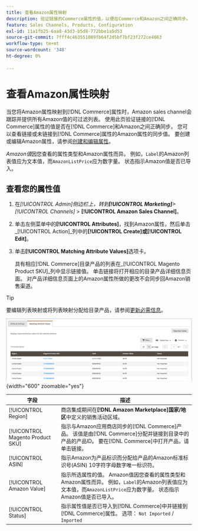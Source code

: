 ```yaml
---
title: 查看Amazon属性映射
description: 验证链接的Commerce属性的值，以便在Commerce和Amazon之间正确同步。
feature: Sales Channels, Products, Configuration
exl-id: 11a1fb25-6aa8-43d3-b5d8-772bbe1a5d53
source-git-commit: 7fff4c463551089fb64f2d5bf7bf23f272ce4663
workflow-type: tm+mt
source-wordcount: '348'
ht-degree: 0%

---
```


# 查看Amazon属性映射

当您将Amazon属性映射到[!DNL Commerce]属性时，Amazon sales channel会跟踪并提供所有Amazon值的可过滤列表。 使用此页验证链接的[!DNL Commerce]属性的值是否在[!DNL Commerce]和Amazon之间正确同步。 您可以查看链接或未链接到[!DNL Commerce]属性的Amazon属性的同步值。 要创建或编辑Amazon属性，请参阅[创建和编辑属性](./creating-attributes.md)。

_Amazon值_&#x200B;因您查看的属性类型和Amazon属性而异。 例如，`Label`的Amazon列表值应为文本值，而`AmazonListPrice`应为数字量。 状态指示Amazon值是否已导入。

## 查看您的属性值

1. 在&#x200B;_[!UICONTROL Admin]_侧边栏上，转到&#x200B;**[!UICONTROL Marketing]**>_[!UICONTROL Channels]_ > **[!UICONTROL Amazon Sales Channel]**。

1. 单击左侧菜单中的&#x200B;**[!UICONTROL Attributes]**，找到Amazon属性，然后单击&#x200B;_[!UICONTROL Action]_列中的&#x200B;**[!UICONTROL Create]**或&#x200B;**[!UICONTROL Edit]**。

1. 单击&#x200B;**[!UICONTROL Matching Attribute Values]**&#x200B;选项卡。

   具有相应[!DNL Commerce]目录产品的列表在&#x200B;_[!UICONTROL Magento Product SKU]_列中显示链接值。 单击链接将打开相应的目录产品详细信息页面。 对产品详细信息页面上的Amazon属性所做的更改不会同步回Amazon销售渠道。

>[!TIP]
>要编辑列表映射或将列表映射分配给目录产品，请参阅[更新必需信息](./amazon-manually-update-incomplete-listing.md)。

![查看属性值](assets/amazon-managing-attribute-values.png){width="600" zoomable="yes"}

| 字段 | 描述 |
|----------------------------------|----------------------------------------------------------------------------------------------------------------------------------------------------------------------------------------------------------------------------------------------------------------------------------------------------------------------------------------|
| [!UICONTROL Region] | 商店集成期间在&#x200B;**[!DNL Amazon Marketplace]国家/地区**&#x200B;中定义的销售活动区域。 |
| [!UICONTROL Magento Product SKU] | 指示与Amazon应用商店同步的[!DNL Commerce]产品。 该值是由[!DNL Commerce]分配并链接到目录中的产品的产品ID。 要在[!DNL Commerce]中打开产品，请单击链接。 |
| [!UICONTROL ASIN] | 指示Amazon为产品标识而分配给产品的Amazon标准标识号(ASIN) 10字符字母数字唯一标识符。 |
| [!UICONTROL Amazon Value] | 指示所选属性的值。 Amazon值因您查看的属性类型和Amazon属性而异。 例如，`Label`的Amazon列表值应为文本值，而`AmazonListPrice`应为数字量。 状态指示Amazon值是否已导入。 |
| [!UICONTROL Status] | 指示属性值是否已导入到[!DNL Commerce]中并链接到[!DNL Commerce]属性。 选项： `Not Imported` / `Imported` |
